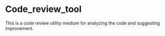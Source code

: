 # Code_review_tool

This is a code review utility medium for analyzing the code and suggesting improvement.
